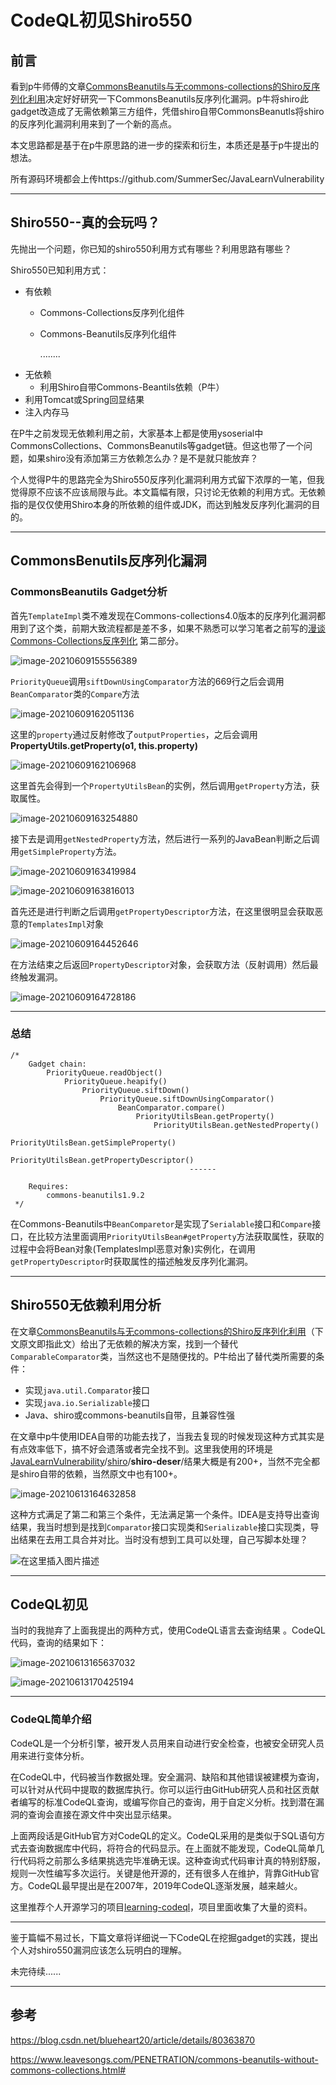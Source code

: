 # CodeQL初见Shiro550
## 前言 

看到p牛师傅的文章[CommonsBeanutils与无commons-collections的Shiro反序列化利用](https://www.leavesongs.com/PENETRATION/commons-beanutils-without-commons-collections.html)决定好好研究一下CommonsBeanutils反序列化漏洞。p牛将shiro此gadget改造成了无需依赖第三方组件，凭借shiro自带CommonsBeanutls将shiro的反序列化漏洞利用来到了一个新的高点。

本文思路都是基于在p牛原思路的进一步的探索和衍生，本质还是基于p牛提出的想法。

所有源码环境都会上传https://github.com/SummerSec/JavaLearnVulnerability



----

## Shiro550--真的会玩吗？



先抛出一个问题，你已知的shiro550利用方式有哪些？利用思路有哪些？

Shiro550已知利用方式：

* 有依赖

    * Commons-Collections反序列化组件

    * Commons-Beanutils反序列化组件

        ........

        

- 无依赖
    - 利用Shiro自带Commons-Beantils依赖（P牛）
- 利用Tomcat或Spring回显结果
- 注入内存马



在P牛之前发现无依赖利用之前，大家基本上都是使用ysoserial中CommonsCollections、CommonsBeanutils等gadget链。但这也带了一个问题，如果shiro没有添加第三方依赖怎么办？是不是就只能放弃？

个人觉得P牛的思路完全为Shiro550反序列化漏洞利用方式留下浓厚的一笔，但我觉得原不应该不应该局限与此。本文篇幅有限，只讨论无依赖的利用方式。无依赖指的是仅仅使用Shiro本身的所依赖的组件或JDK，而达到触发反序列化漏洞的目的。



---

## CommonsBenutils反序列化漏洞



### CommonsBeanutils Gadget分析

首先`TemplateImpl`类不难发现在Commons-collections4.0版本的反序列化漏洞都用到了这个类，前期大致流程都是差不多，如果不熟悉可以学习笔者之前写的[漫谈Commons-Collections反序列化](https://summersec.github.io/2020/05/26/%E6%BC%AB%E8%B0%88Commons-Collections%E5%8F%8D%E5%BA%8F%E5%88%97%E5%8C%96/) 第二部分。

![image-20210609155556389](https://img.sumsec.me/summersec//56u55er56ec/56u55er56ec.png)

`PriorityQueue`调用`siftDownUsingComparator`方法的669行之后会调用`BeanComparator`类的`Compare`方法

![image-20210609162051136](https://img.sumsec.me/summersec//51u20er51ec/51u20er51ec.png)

这里的`property`通过反射修改了`outputProperties`，之后会调用**PropertyUtils.getProperty(o1, this.property)**

![image-20210609162106968](https://img.sumsec.me/summersec//7u21er7ec/7u21er7ec.png)

这里首先会得到一个`PropertyUtilsBean`的实例，然后调用`getProperty`方法，获取属性。

![image-20210609163254880](https://img.sumsec.me/summersec//54u32er54ec/54u32er54ec.png)

接下去是调用`getNestedProperty`方法，然后进行一系列的JavaBean判断之后调用`getSimpleProperty`方法。

![image-20210609163419984](https://img.sumsec.me/summersec//20u34er20ec/20u34er20ec.png)

![image-20210609163816013](https://img.sumsec.me/summersec//16u38er16ec/16u38er16ec.png)

首先还是进行判断之后调用`getPropertyDescriptor`方法，在这里很明显会获取恶意的`TemplatesImpl`对象

![image-20210609164452646](https://img.sumsec.me/summersec//52u44er52ec/52u44er52ec.png)

在方法结束之后返回`PropertyDescriptor`对象，会获取方法（反射调用）然后最终触发漏洞。

![image-20210609164728186](https://img.sumsec.me/summersec//28u47er28ec/28u47er28ec.png)





---

### 总结



```
/*
	Gadget chain:
		PriorityQueue.readObject()
			PriorityQueue.heapify()
				PriorityQueue.siftDown()
					PriorityQueue.siftDownUsingComparator()
						BeanComparator.compare()
							PriorityUtilsBean.getProperty()
								PriorityUtilsBean.getNestedProperty()
									PriorityUtilsBean.getSimpleProperty()
										PriorityUtilsBean.getPropertyDescriptor()
										------ 

	Requires:
		commons-beanutils1.9.2
 */
```

在Commons-Beanutils中`BeanComparetor`是实现了`Serialable`接口和`Compare`接口，在比较方法里面调用`PriorityUtilsBean#getProperty`方法获取属性，获取的过程中会将Bean对象(TemplatesImpl恶意对象)实例化，在调用`getPropertyDescriptor`时获取属性的描述触发反序列化漏洞。



----

## Shiro550无依赖利用分析

在文章[CommonsBeanutils与无commons-collections的Shiro反序列化利用](https://www.leavesongs.com/PENETRATION/commons-beanutils-without-commons-collections.html#)（下文原文即指此文）给出了无依赖的解决方案，找到一个替代`ComparableComparator`类，当然这也不是随便找的。P牛给出了替代类所需要的条件：

* 实现`java.util.Comparator`接口
* 实现`java.io.Serializable`接口
* Java、shiro或commons-beanutils自带，且兼容性强

在文章中p牛使用IDEA自带的功能去找了，当我去复现的时候发现这种方式其实是有点效率低下，搞不好会遗落或者完全找不到。这里我使用的环境是[JavaLearnVulnerability](https://github.com/SummerSec/JavaLearnVulnerability)/[shiro](https://github.com/SummerSec/JavaLearnVulnerability/tree/master/shiro)/**shiro-deser**/结果大概是有200+，当然不完全都是shiro自带的依赖，当然原文中也有100+。

![image-20210613164632858](https://img.sumsec.me/summersec//33u46er33ec/33u46er33ec.png)

这种方式满足了第二和第三个条件，无法满足第一个条件。IDEA是支持导出查询结果，我当时想到是找到`Comparator`接口实现类和`Serializable`接口实现类，导出结果在去用工具合并对比。当时没有想到工具可以处理，自己写脚本处理？

![在这里插入图片描述](https://img.sumsec.me/summersec//34u12er34ec/34u12er34ec.png)



----

## CodeQL初见

当时的我抛弃了上面我提出的两种方式，使用CodeQL语言去查询结果 。CodeQL代码，查询的结果如下：



![image-20210613165637032](https://img.sumsec.me/summersec//37u56er37ec/37u56er37ec.png)



![image-20210613170425194](https://img.sumsec.me/summersec//25u04er25ec/25u04er25ec.png)







---

### CodeQL简单介绍

CodeQL是一个分析引擎，被开发人员用来自动进行安全检查，也被安全研究人员用来进行变体分析。

在CodeQL中，代码被当作数据处理。安全漏洞、缺陷和其他错误被建模为查询，可以针对从代码中提取的数据库执行。你可以运行由GitHub研究人员和社区贡献者编写的标准CodeQL查询，或编写你自己的查询，用于自定义分析。找到潜在漏洞的查询会直接在源文件中突出显示结果。

上面两段话是GitHub官方对CodeQL的定义。CodeQL采用的是类似于SQL语句方式去查询数据库中代码，将符合的代码显示。在上面就不能发现，CodeQL简单几行代码将之前那么多结果挑选完毕准确无误。这种查询式代码审计真的特别舒服，规则一次性编写多次运行。关键是他开源的，还有很多人在维护，背靠GitHub官方。CodeQL最早提出是在2007年，2019年CodeQL逐渐发展，越来越火。

这里推荐个人开源学习的项目[learning-codeql](https://github.com/SummerSec/learning-codeql)，项目里面收集了大量的资料。



---

鉴于篇幅不易过长，下篇文章将详细说一下CodeQL在挖掘gadget的实践，提出个人对shiro550漏洞应该怎么玩明白的理解。

未完待续......



----

## 参考

https://blog.csdn.net/blueheart20/article/details/80363870

https://www.leavesongs.com/PENETRATION/commons-beanutils-without-commons-collections.html#



